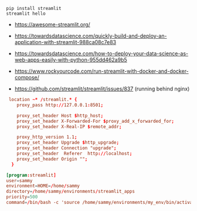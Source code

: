 ```
pip install streamlit
streamlit hello
```

- https://awesome-streamlit.org/
- https://towardsdatascience.com/quickly-build-and-deploy-an-application-with-streamlit-988ca08c7e83
- https://towardsdatascience.com/how-to-deploy-your-data-science-as-web-apps-easily-with-python-955dd462a9b5

- https://www.rockyourcode.com/run-streamlit-with-docker-and-docker-compose/
- https://github.com/streamlit/streamlit/issues/837 (running behind nginx)


```conf
 location ~* /streamlit.* {
    proxy_pass http://127.0.0.1:8501;

    proxy_set_header Host $http_host;
    proxy_set_header X-Forwarded-For $proxy_add_x_forwarded_for;
    proxy_set_header X-Real-IP $remote_addr;

    proxy_http_version 1.1;
    proxy_set_header Upgrade $http_upgrade;
    proxy_set_header Connection "upgrade";
    proxy_set_header  Referer  http://localhost;
    proxy_set_header Origin "";
  }
```

```conf
[program:streamlit]
user=sammy
environment=HOME=/home/sammy
directory=/home/sammy/environments/streamlit_apps
priority=500
command=/bin/bash -c 'source /home/sammy/environments/my_env/bin/activate && streamlit hello'
```
